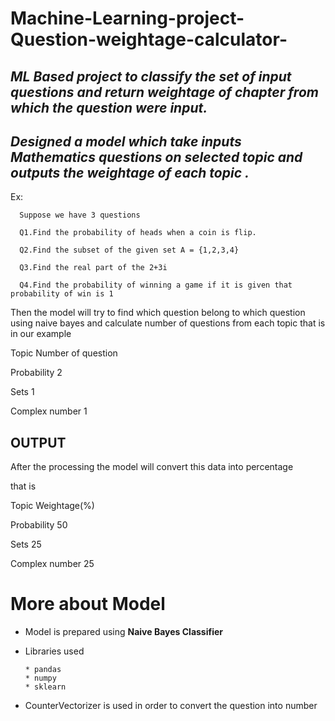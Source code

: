 # Machine-Learning-project-Question-weightage-calculator-

## _ML Based project to classify the set of input questions and return weightage of chapter from which the question were input._

## _Designed a model which take inputs Mathematics questions on selected topic and outputs the weightage of each topic ._

Ex:

      Suppose we have 3 questions

      Q1.Find the probability of heads when a coin is flip.

      Q2.Find the subset of the given set A = {1,2,3,4}

      Q3.Find the real part of the 2+3i

      Q4.Find the probability of winning a game if it is given that probability of win is 1

Then the model will try to find which question belong to which question using naive bayes and calculate number of questions from each topic that is in our example 

Topic               Number of question

Probability              2

Sets                        1

Complex number    1

## OUTPUT

After the processing the model will convert this data into percentage

that is

Topic           Weightage(%)

Probability           50

Sets                     25

Complex number 25
# More about Model
* Model is prepared using __Naive Bayes Classifier__
* Libraries used
      
      * pandas
      * numpy
      * sklearn
* CounterVectorizer is used in order to convert the question into number 
